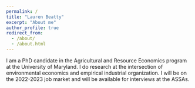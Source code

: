 ```yaml
---
permalink: /
title: "Lauren Beatty"
excerpt: "About me"
author_profile: true
redirect_from: 
  - /about/
  - /about.html
---
```


I am a PhD candidate in the Agricultural and Resource Economics program at the University of Maryland.  I do research at the intersection of environmental economics and empirical industrial organization.  I will be on the 2022-2023 job market and will be available for interviews at the ASSAs.

